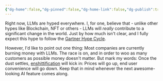 ```yaml
---
{"dg-home":false,"dg-pinned":false,"dg-home-link":false,"dg-publish":true,"disabled rules":["header-increment","yaml-title","yaml-title-alias","file-name-heading"],"title":"Enshittification Will Come To AI","dg-permalink":"enshittification-will-come-to-ai/","created-date":"2024-06-26T17:54:08","aliases":["Enshittification Will Come To AI"],"linter-yaml-title-alias":"Enshittification Will Come To AI","updated-date":"2025-05-05T17:44:22","tags":["dgarticle","ai","llm"],"dg-path":"enshittification-will-come-to-ai.md","permalink":"/enshittification-will-come-to-ai/","dgPassFrontmatter":true}
---
```



Right now, LLMs are hyped everywhere. I, for one, believe that - unlike other hypes like Blockchain, NFT or others - LLMs will _really_ contribute to a significant change in the world. Just by how much isn't clear, and I fully expect this hype to follow the [Gartner Hype Cycle](https://en.wikipedia.org/wiki/Gartner_hype_cycle).

However, I'd like to point out one thing: Most companies are currently burning money with LLMs. The race is on, and in order to woo as many customers as possible money doesn't matter. But mark my words: Once the dust settles, [enshittification](https://www.wired.com/story/tiktok-platforms-cory-doctorow/) will kick in: Prices will go up, end user convenience will go down. Keep that in mind whenever the next awesome-looking AI feature comes along.
